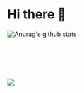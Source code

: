 # Hi there :wave:
![Anurag's github stats](https://github-readme-stats.vercel.app/api?username=sanjami2010)
# &nbsp;
![](https://komarev.com/ghpvc/?username=sanjami2010)
